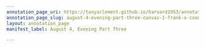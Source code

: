 ```yaml
---
annotation_page_uri: https://tanyaclement.github.io/harvard1953/annotations/august-4-evening-part-three-canvas-1-frank-o-connor.json
annotation_page_slug: august-4-evening-part-three-canvas-1-frank-o-connor
layout: annotation_page
manifest_label: August 4, Evening Part Three

---
```

